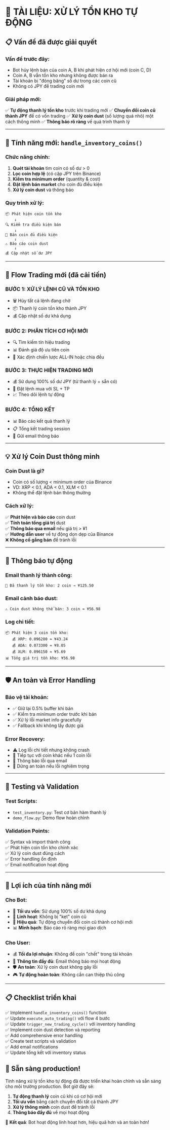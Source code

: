 # 🔄 TÀI LIỆU: XỬ LÝ TỒN KHO TỰ ĐỘNG

## 📋 Vấn đề đã được giải quyết

### Vấn đề trước đây:
- Bot hủy lệnh bán của coin A, B khi phát hiện cơ hội mới (coin C, D)
- Coin A, B vẫn tồn kho nhưng không được bán ra
- Tài khoản bị "đóng băng" số dư trong các coin cũ
- Không có JPY để trading coin mới

### Giải pháp mới:
✅ **Tự động thanh lý tồn kho** trước khi trading mới
✅ **Chuyển đổi coin cũ thành JPY** để có vốn trading
✅ **Xử lý coin dust** (số lượng quá nhỏ) một cách thông minh
✅ **Thông báo rõ ràng** về quá trình thanh lý

---

## 🚀 Tính năng mới: `handle_inventory_coins()`

### Chức năng chính:
1. **Quét tài khoản** tìm coin có số dư > 0
2. **Lọc coin hợp lệ** (có cặp JPY trên Binance)
3. **Kiểm tra minimum order** (quantity & cost)
4. **Đặt lệnh bán market** cho coin đủ điều kiện
5. **Xử lý coin dust** và thông báo

### Quy trình xử lý:
```
📦 Phát hiện coin tồn kho
    ↓
🔍 Kiểm tra điều kiện bán
    ↓
💱 Bán coin đủ điều kiện
    ↓
⚠️ Báo cáo coin dust
    ↓
💰 Cập nhật số dư JPY
```

---

## 🔄 Flow Trading mới (đã cải tiến)

### BƯỚC 1: XỬ LÝ LỆNH CŨ VÀ TỒN KHO
- 🗑️ Hủy tất cả lệnh đang chờ
- 📦 Thanh lý coin tồn kho thành JPY
- 💰 Cập nhật số dư khả dụng

### BƯỚC 2: PHÂN TÍCH CƠ HỘI MỚI  
- 🔍 Tìm kiếm tín hiệu trading
- 📊 Đánh giá độ ưu tiên coin
- 🎯 Xác định chiến lược ALL-IN hoặc chia đều

### BƯỚC 3: THỰC HIỆN TRADING MỚI
- 💰 Sử dụng 100% số dư JPY (từ thanh lý + sẵn có)
- 🎯 Đặt lệnh mua với SL + TP
- 📈 Theo dõi lệnh tự động

### BƯỚC 4: TỔNG KẾT
- 📊 Báo cáo kết quả thanh lý
- 📋 Tổng kết trading session
- 📧 Gửi email thông báo

---

## 💡 Xử lý Coin Dust thông minh

### Coin Dust là gì?
- Coin có số lượng < minimum order của Binance
- VD: XRP < 0.1, ADA < 0.1, XLM < 0.1
- Không thể đặt lệnh bán thông thường

### Cách xử lý:
✅ **Phát hiện và báo cáo** coin dust  
✅ **Tính toán tổng giá trị** dust  
✅ **Thông báo qua email** nếu giá trị > ¥1  
✅ **Hướng dẫn user** về tự động dọn dẹp của Binance  
❌ **Không cố gắng bán** để tránh lỗi

---

## 📧 Thông báo tự động

### Email thanh lý thành công:
```
🏦 Đã thanh lý tồn kho: 2 coin → ¥125.50
```

### Email cảnh báo dust:
```
⚠️ Coin dust không thể bán: 3 coin ≈ ¥56.98
```

### Log chi tiết:
```
📦 Phát hiện 3 coin tồn kho:
   💰 XRP: 0.096280 ≈ ¥43.24
   💰 ADA: 0.073300 ≈ ¥8.05
   💰 XLM: 0.096150 ≈ ¥5.69
📊 Tổng giá trị tồn kho: ¥56.98
```

---

## 🛡️ An toàn và Error Handling

### Bảo vệ tài khoản:
- ✅ Giữ lại 0.5% buffer khi bán
- ✅ Kiểm tra minimum order trước khi bán
- ✅ Xử lý lỗi market info gracefully
- ✅ Fallback khi không lấy được giá

### Error Recovery:
- ⚠️ Log lỗi chi tiết nhưng không crash
- 🔄 Tiếp tục với coin khác nếu 1 coin lỗi  
- 📧 Thông báo lỗi qua email
- 🛑 Dừng an toàn nếu lỗi nghiêm trọng

---

## 🧪 Testing và Validation

### Test Scripts:
- `test_inventory.py`: Test cơ bản hàm thanh lý
- `demo_flow.py`: Demo flow hoàn chỉnh

### Validation Points:
✅ Syntax và import thành công  
✅ Phát hiện coin tồn kho chính xác  
✅ Xử lý coin dust đúng cách  
✅ Error handling ổn định  
✅ Email notification hoạt động  

---

## 🎯 Lợi ích của tính năng mới

### Cho Bot:
- 🚀 **Tối ưu vốn**: Sử dụng 100% số dư khả dụng
- 🔄 **Linh hoạt**: Không bị "kẹt" coin cũ  
- 🎯 **Hiệu quả**: Tự động chuyển đổi coin cũ thành cơ hội mới
- 📊 **Minh bạch**: Báo cáo rõ ràng mọi giao dịch

### Cho User:
- 💰 **Tối đa lợi nhuận**: Không để coin "chết" trong tài khoản
- 📧 **Thông tin đầy đủ**: Email thông báo mọi hoạt động  
- 🛡️ **An toàn**: Xử lý coin dust không gây lỗi
- 🎮 **Tự động hoàn toàn**: Không cần can thiệp thủ công

---

## 📋 Checklist triển khai

✅ Implement `handle_inventory_coins()` function  
✅ Update `execute_auto_trading()` với flow 4 bước  
✅ Update `trigger_new_trading_cycle()` với inventory handling  
✅ Implement coin dust detection và reporting  
✅ Add comprehensive error handling  
✅ Create test scripts và validation  
✅ Add email notifications  
✅ Update tổng kết với inventory status  

## 🚀 Sẵn sàng production!

Tính năng xử lý tồn kho tự động đã được triển khai hoàn chỉnh và sẵn sàng cho môi trường production. Bot giờ đây sẽ:

1. **Tự động thanh lý** coin cũ khi có cơ hội mới
2. **Tối ưu vốn** bằng cách chuyển đổi tất cả thành JPY  
3. **Xử lý thông minh** coin dust để tránh lỗi
4. **Thông báo đầy đủ** về mọi hoạt động

🎯 **Kết quả**: Bot hoạt động linh hoạt hơn, hiệu quả hơn và an toàn hơn!
